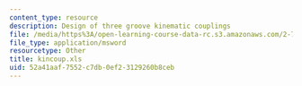 ```yaml
---
content_type: resource
description: Design of three groove kinematic couplings
file: /media/https%3A/open-learning-course-data-rc.s3.amazonaws.com/2-75-precision-machine-design-fall-2001/52a41aaf7552c7db0ef23129260b8ceb_kincoup.xls
file_type: application/msword
resourcetype: Other
title: kincoup.xls
uid: 52a41aaf-7552-c7db-0ef2-3129260b8ceb
---
```

